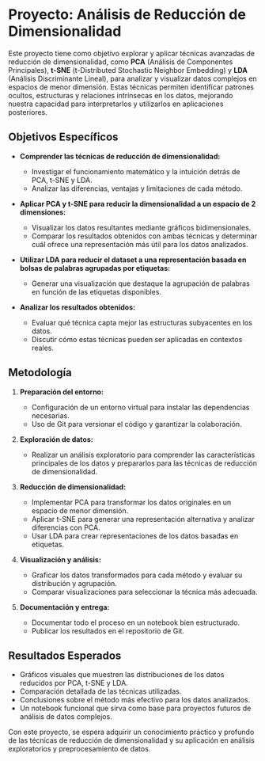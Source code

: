 # Proyecto: Análisis de Reducción de Dimensionalidad

Este proyecto tiene como objetivo explorar y aplicar técnicas avanzadas de reducción de dimensionalidad, como **PCA** (Análisis de Componentes Principales), **t-SNE** (t-Distributed Stochastic Neighbor Embedding) y **LDA** (Análisis Discriminante Lineal), para analizar y visualizar datos complejos en espacios de menor dimensión. Estas técnicas permiten identificar patrones ocultos, estructuras y relaciones intrínsecas en los datos, mejorando nuestra capacidad para interpretarlos y utilizarlos en aplicaciones posteriores.

## Objetivos Específicos

- **Comprender las técnicas de reducción de dimensionalidad:**
  - Investigar el funcionamiento matemático y la intuición detrás de PCA, t-SNE y LDA.
  - Analizar las diferencias, ventajas y limitaciones de cada método.

- **Aplicar PCA y t-SNE para reducir la dimensionalidad a un espacio de 2 dimensiones:**
  - Visualizar los datos resultantes mediante gráficos bidimensionales.
  - Comparar los resultados obtenidos con ambas técnicas y determinar cuál ofrece una representación más útil para los datos analizados.

- **Utilizar LDA para reducir el dataset a una representación basada en bolsas de palabras agrupadas por etiquetas:**
  - Generar una visualización que destaque la agrupación de palabras en función de las etiquetas disponibles.

- **Analizar los resultados obtenidos:**
  - Evaluar qué técnica capta mejor las estructuras subyacentes en los datos.
  - Discutir cómo estas técnicas pueden ser aplicadas en contextos reales.

## Metodología

1. **Preparación del entorno:**
   - Configuración de un entorno virtual para instalar las dependencias necesarias.
   - Uso de Git para versionar el código y garantizar la colaboración.

2. **Exploración de datos:**
   - Realizar un análisis exploratorio para comprender las características principales de los datos y prepararlos para las técnicas de reducción de dimensionalidad.

3. **Reducción de dimensionalidad:**
   - Implementar PCA para transformar los datos originales en un espacio de menor dimensión.
   - Aplicar t-SNE para generar una representación alternativa y analizar diferencias con PCA.
   - Usar LDA para crear representaciones de los datos basadas en etiquetas.

4. **Visualización y análisis:**
   - Graficar los datos transformados para cada método y evaluar su distribución y agrupación.
   - Comparar visualizaciones para seleccionar la técnica más adecuada.

5. **Documentación y entrega:**
   - Documentar todo el proceso en un notebook bien estructurado.
   - Publicar los resultados en el repositorio de Git.

## Resultados Esperados

- Gráficos visuales que muestren las distribuciones de los datos reducidos por PCA, t-SNE y LDA.
- Comparación detallada de las técnicas utilizadas.
- Conclusiones sobre el método más efectivo para los datos analizados.
- Un notebook funcional que sirva como base para proyectos futuros de análisis de datos complejos.

Con este proyecto, se espera adquirir un conocimiento práctico y profundo de las técnicas de reducción de dimensionalidad y su aplicación en análisis exploratorios y preprocesamiento de datos.
